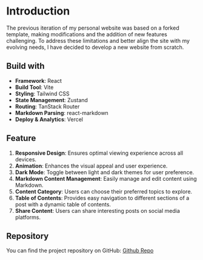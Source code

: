 # Introduction

The previous iteration of my personal website was based on a forked template, making modifications and the addition of new features challenging. To address these limitations and better align the site with my evolving needs, I have decided to develop a new website from scratch.

## Build with

- **Framework**: React
- **Build Tool**: Vite
- **Styling**: Tailwind CSS
- **State Management**: Zustand
- **Routing**: TanStack Router
- **Markdown Parsing**: react-markdown
- **Deploy & Analytics**: Vercel

## Feature

1. **Responsive Design**: Ensures optimal viewing experience across all devices.
2. **Animation**: Enhances the visual appeal and user experience.
3. **Dark Mode**: Toggle between light and dark themes for user preference.
4. **Markdown Content Management**: Easily manage and edit content using Markdown.
5. **Content Category**: Users can choose their preferred topics to explore.
6. **Table of Contents**: Provides easy navigation to different sections of a post with a dynamic table of contents.
7. **Share Content**: Users can share interesting posts on social media platforms.

## Repository

You can find the project repository on GitHub: [Github Repo](https://github.com/willychang21/Profolio)
